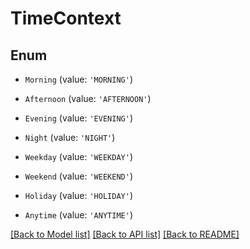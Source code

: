 # TimeContext


## Enum

* `Morning` (value: `'MORNING'`)

* `Afternoon` (value: `'AFTERNOON'`)

* `Evening` (value: `'EVENING'`)

* `Night` (value: `'NIGHT'`)

* `Weekday` (value: `'WEEKDAY'`)

* `Weekend` (value: `'WEEKEND'`)

* `Holiday` (value: `'HOLIDAY'`)

* `Anytime` (value: `'ANYTIME'`)

[[Back to Model list]](../README.md#documentation-for-models) [[Back to API list]](../README.md#documentation-for-api-endpoints) [[Back to README]](../README.md)
